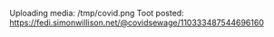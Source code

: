 Uploading media: /tmp/covid.png
Toot posted: https://fedi.simonwillison.net/@covidsewage/110333487544696160
